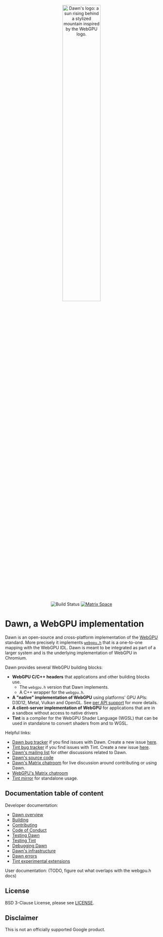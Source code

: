 <div align="center">
  <img
      title="Dawn's logo"
      alt="Dawn's logo: a sun rising behind a stylized mountain inspired by the WebGPU logo."
      src="docs/imgs/dawn_logo_notext.png"
      width="50%">

  ![Build Status](https://github.com/google/dawn/actions/workflows/ci.yml/badge.svg?branch=main&event=push)
  [![Matrix Space](https://img.shields.io/static/v1?label=Space&message=%23webgpu-dawn&color=blue&logo=matrix)](https://matrix.to/#/#webgpu-dawn:matrix.org)
</div>

# Dawn, a WebGPU implementation

Dawn is an open-source and cross-platform implementation of the [WebGPU](https://webgpu.dev) standard.
More precisely it implements [`webgpu.h`](https://github.com/webgpu-native/webgpu-headers/blob/main/webgpu.h) that is a one-to-one mapping with the WebGPU IDL.
Dawn is meant to be integrated as part of a larger system and is the underlying implementation of WebGPU in Chromium.

Dawn provides several WebGPU building blocks:
 - **WebGPU C/C++ headers** that applications and other building blocks use.
   - The `webgpu.h` version that Dawn implements.
   - A C++ wrapper for the `webgpu.h`.
 - **A "native" implementation of WebGPU** using platforms' GPU APIs: D3D12, Metal, Vulkan and OpenGL. See [per API support](docs/support.md) for more details.
 - **A client-server implementation of WebGPU** for applications that are in a sandbox without access to native drivers
 - **Tint** is a compiler for the WebGPU Shader Language (WGSL) that can be used in standalone to convert shaders from and to WGSL.

Helpful links:

 - [Dawn bug tracker](https://issues.chromium.org/savedsearches/6783309) if you find issues with Dawn. Create a new issue [here](https://issues.chromium.org/issues/new?noWizard=true&component=1570784).
 - [Tint bug tracker](https://issues.chromium.org/savedsearches/6783217) if you find issues with Tint. Create a new issue [here](https://issues.chromium.org/issues/new?noWizard=true&component=1571063).
 - [Dawn's mailing list](https://groups.google.com/forum/#!members/dawn-graphics) for other discussions related to Dawn.
 - [Dawn's source code](https://dawn.googlesource.com/dawn)
 - [Dawn's Matrix chatroom](https://matrix.to/#/#webgpu-dawn:matrix.org) for live discussion around contributing or using Dawn.
 - [WebGPU's Matrix chatroom](https://matrix.to/#/#WebGPU:matrix.org)
 - [Tint mirror](https://dawn.googlesource.com/tint) for standalone usage.

## Documentation table of content

Developer documentation:

 - [Dawn overview](docs/dawn/overview.md)
 - [Building](docs/building.md)
 - [Contributing](CONTRIBUTING.md)
 - [Code of Conduct](CODE_OF_CONDUCT.md)
 - [Testing Dawn](docs/dawn/testing.md)
 - [Testing Tint](docs/tint/testing.md)
 - [Debugging Dawn](docs/dawn/debugging.md)
 - [Dawn's infrastructure](docs/dawn/infra.md)
 - [Dawn errors](docs/dawn/errors.md)
 - [Tint experimental extensions](docs/tint/experimental_extensions.md)


User documentation: (TODO, figure out what overlaps with the webgpu.h docs)

## License

BSD 3-Clause License, please see [LICENSE](/LICENSE).

## Disclaimer

This is not an officially supported Google product.
